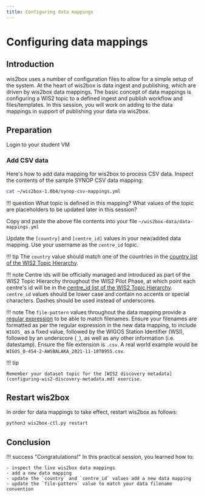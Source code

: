```yaml
---
title: Configuring data mappings
---
```


# Configuring data mappings

## Introduction

wis2box uses a number of configuration files to allow for a simple setup of the system.  At the heart of wis2box
is data ingest and publishing, which are driven by wis2box data mappings.  The basic concept of data mappings
is configuring a WIS2 topic to a defined ingest and publish workflow and files/templates.  In this session, you
will work on adding to the data mappings in support of publishing your data via wis2box.

## Preparation

Login to your student VM

### Add CSV data

Here's how to add data mapping for wis2box to process CSV data.  Inspect the contents of the sample SYNOP CSV data mapping:

```bash
cat ~/wis2box-1.0b4/synop-csv-mappings.yml
```

!!! question
    What topic is defined in this mapping?  What values of the topic are placeholders to be updated later in this session?

Copy and paste the above file contents into your file `~/wis2box-data/data-mappings.yml`

Update the `[country]` and `[centre_id]` values in your new/added data mapping.  Use your username as the `centre_id` topic.

!!! tip
    The `country` value should match one of the countries in the [country list of the WIS2 Topic Hierarchy](https://github.com/wmo-im/wis2-topic-hierarchy/blob/main/topic-hierarchy/country.csv).

!!! note
    Centre ids will be officially managed and introduced as part of the WIS2 Topic Hierarchy throughout the WIS2 Pilot Phase, at which point each centre's id will be in the [centre_id list of the WIS2 Topic Hierarchy](https://github.com/wmo-im/wis2-topic-hierarchy/blob/main/topic-hierarchy/centre-id.csv).  `centre_id` values should be lower case and contain no accents or special characters. Dashes should be used instead of underscores.

!!! note
    The `file-pattern` values throughout the data mapping provide a [regular expression](https://www.regular-expressions.info) to be able to match filenames.  Ensure your filenames are formatted as per the regular expression in the new data mapping, to include `WIGOS_` as a fixed value, followed by the WIGOS Station Identifier (WSI), followed by an underscore (`_`), as well as any other information (i.e. datestamp).  Ensure the file extension is `.csv`.  A real world example would be `WIGOS_0-454-2-AWSBALAKA_2021-11-18T0955.csv`.


!!! tip

    Remember your dataset topic for the [WIS2 discovery metadata](configuring-wis2-discovery-metadata.md) exercise.

## Restart wis2box

In order for data mappings to take effect, restart wis2box as follows:

```bash
python3 wis2box-ctl.py restart
``` 

## Conclusion

!!! success "Congratulations!"
    In this practical session, you learned how to:

    - inspect the live wis2box data mappings
    - add a new data mapping
    - update the `country` and `centre_id` values add a new data mapping
    - update the `file-pattern` value to match your data filename convention

